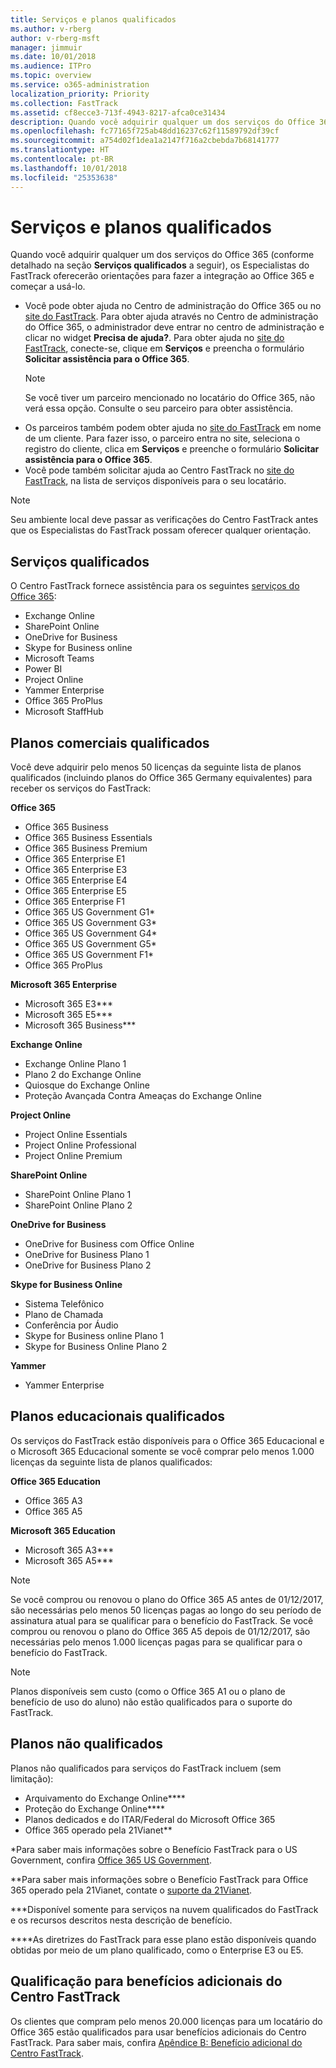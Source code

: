 ```yaml
---
title: Serviços e planos qualificados
ms.author: v-rberg
author: v-rberg-msft
manager: jimmuir
ms.date: 10/01/2018
ms.audience: ITPro
ms.topic: overview
ms.service: o365-administration
localization_priority: Priority
ms.collection: FastTrack
ms.assetid: cf8ecce3-713f-4943-8217-afca0ce31434
description: Quando você adquirir qualquer um dos serviços do Office 365 (conforme detalhado na seção Serviços qualificados a seguir), os Especialistas do FastTrack oferecerão orientações para fazer a integração ao Office 365 e começar a usá-lo.
ms.openlocfilehash: fc77165f725ab48dd16237c62f11589792df39cf
ms.sourcegitcommit: a754d02f1dea1a2147f716a2cbebda7b68141777
ms.translationtype: HT
ms.contentlocale: pt-BR
ms.lasthandoff: 10/01/2018
ms.locfileid: "25353638"
---
```

# <a name="eligible-services-and-plans"></a>Serviços e planos qualificados

Quando você adquirir qualquer um dos serviços do Office 365 (conforme detalhado na seção **Serviços qualificados** a seguir), os Especialistas do FastTrack oferecerão orientações para fazer a integração ao Office 365 e começar a usá-lo. 
  
- Você pode obter ajuda no Centro de administração do Office 365 ou no [site do FastTrack](https://go.microsoft.com/fwlink/?linkid=780698). Para obter ajuda através no Centro de administração do Office 365, o administrador deve entrar no centro de administração e clicar no widget **Precisa de ajuda?**. Para obter ajuda no [site do FastTrack](https://go.microsoft.com/fwlink/?linkid=780698), conecte-se, clique em **Serviços** e preencha o formulário **Solicitar assistência para o Office 365**.   
    > [!NOTE]
    >  Se você tiver um parceiro mencionado no locatário do Office 365, não verá essa opção. Consulte o seu parceiro para obter assistência. 
- Os parceiros também podem obter ajuda no [site do FastTrack](https://go.microsoft.com/fwlink/?linkid=780698) em nome de um cliente. Para fazer isso, o parceiro entra no site, seleciona o registro do cliente, clica em **Serviços** e preenche o formulário **Solicitar assistência para o Office 365**. 
- Você pode também solicitar ajuda ao Centro FastTrack no [site do FastTrack](https://go.microsoft.com/fwlink/?linkid=780698), na lista de serviços disponíveis para o seu locatário. 
> [!NOTE]
> Seu ambiente local deve passar as verificações do Centro FastTrack antes que os Especialistas do FastTrack possam oferecer qualquer orientação. 
  
## <a name="eligible-services"></a>Serviços qualificados

O Centro FastTrack fornece assistência para os seguintes [serviços do Office 365](https://go.microsoft.com/fwlink/?linkid=2005429):
  
- Exchange Online
- SharePoint Online
- OneDrive for Business
- Skype for Business online
- Microsoft Teams
- Power BI
- Project Online
- Yammer Enterprise 
- Office 365 ProPlus
- Microsoft StaffHub
    
## <a name="eligible-commercial-plans"></a>Planos comerciais qualificados

Você deve adquirir pelo menos 50 licenças da seguinte lista de planos qualificados (incluindo planos do Office 365 Germany equivalentes) para receber os serviços do FastTrack:
  
 **Office 365**
  
- Office 365 Business  
- Office 365 Business Essentials  
- Office 365 Business Premium
- Office 365 Enterprise E1
- Office 365 Enterprise E3
- Office 365 Enterprise E4  
- Office 365 Enterprise E5
- Office 365 Enterprise F1
- Office 365 US Government G1\*
- Office 365 US Government G3\*
- Office 365 US Government G4\*
- Office 365 US Government G5\* 
- Office 365 US Government F1\*
- Office 365 ProPlus
    
 **Microsoft 365 Enterprise**
  
- Microsoft 365 E3\*\*\*
- Microsoft 365 E5\*\*\*
- Microsoft 365 Business\*\*\*
    
 **Exchange Online**
  
- Exchange Online Plano 1
- Plano 2 do Exchange Online 
- Quiosque do Exchange Online
- Proteção Avançada Contra Ameaças do Exchange Online
    
 **Project Online**
  
- Project Online Essentials  
- Project Online Professional
- Project Online Premium
    
 **SharePoint Online**
  
- SharePoint Online Plano 1
- SharePoint Online Plano 2
    
 **OneDrive for Business**
  
- OneDrive for Business com Office Online 
- OneDrive for Business Plano 1
- OneDrive for Business Plano 2
    
 **Skype for Business Online**
  
-  Sistema Telefônico 
-  Plano de Chamada 
-  Conferência por Áudio 
-  Skype for Business online Plano 1  
-  Skype for Business Online Plano 2
    
 **Yammer**
  
- Yammer Enterprise
    
## <a name="eligible-education-plans"></a>Planos educacionais qualificados

Os serviços do FastTrack estão disponíveis para o Office 365 Educacional e o Microsoft 365 Educacional somente se você comprar pelo menos 1.000 licenças da seguinte lista de planos qualificados:
  
 **Office 365 Education**
  
- Office 365 A3
- Office 365 A5
    
 **Microsoft 365 Education**
  
- Microsoft 365 A3\*\*\*
- Microsoft 365 A5\*\*\*
    
> [!NOTE]
> Se você comprou ou renovou o plano do Office 365 A5 antes de 01/12/2017, são necessárias pelo menos 50 licenças pagas ao longo do seu período de assinatura atual para se qualificar para o benefício do FastTrack. Se você comprou ou renovou o plano do Office 365 A5 depois de 01/12/2017, são necessárias pelo menos 1.000 licenças pagas para se qualificar para o benefício do FastTrack. 
  
> [!NOTE]
> Planos disponíveis sem custo (como o Office 365 A1 ou o plano de benefício de uso do aluno) não estão qualificados para o suporte do FastTrack. 
  
## <a name="ineligible-plans"></a>Planos não qualificados

Planos não qualificados para serviços do FastTrack incluem (sem limitação):
  
- Arquivamento do Exchange Online\*\*\*\*
- Proteção do Exchange Online\*\*\*\*
- Planos dedicados e do ITAR/Federal do Microsoft Office 365
- Office 365 operado pela 21Vianet\*\*
    
\*Para saber mais informações sobre o Benefício FastTrack para o US Government, confira [Office 365 US Government](https://aka.ms/aboutgovcloud).
  
\*\*Para saber mais informações sobre o Benefício FastTrack para Office 365 operado pela 21Vianet, contate o [suporte da 21Vianet](https://go.microsoft.com/fwlink/?linkid=852156).
  
\*\*\*Disponível somente para serviços na nuvem qualificados do FastTrack e os recursos descritos nesta descrição de benefício.
  
\*\*\*\*As diretrizes do FastTrack para esse plano estão disponíveis quando obtidas por meio de um plano qualificado, como o Enterprise E3 ou E5.
  
## <a name="fasttrack-center-additional-benefit-eligibility"></a>Qualificação para benefícios adicionais do Centro FastTrack

Os clientes que compram pelo menos 20.000 licenças para um locatário do Office 365 estão qualificados para usar benefícios adicionais do Centro FastTrack. Para saber mais, confira [Apêndice B: Benefício adicional do Centro FastTrack](O365-fasttrack-additional-benefits.md).
  

  

